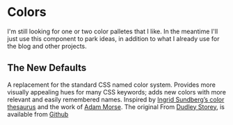 # Colors

I'm still looking for one or two color palletes that I like. In the meantime I'll just use this component to park ideas, in addition to what I already use for the blog and other projects.

## The New Defaults

A replacement for the standard CSS named color system. Provides more visually appealing hues for many CSS keywords; adds new colors with more relevant and easily remembered names. Inspired by [Ingrid Sundberg’s color thesaurus](http://ingridsnotes.wordpress.com/2014/02/04/the-color-thesaurus/) and the work of [Adam Morse](http://clrs.cc/). The original From [Dudley Storey](https://twitter.com/dudleystorey), is available from [Github](http://dudleystorey.github.io/thenewdefaults/)
